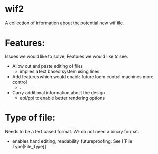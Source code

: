 # wif2
A collection of information about the potential new wif file.

# Features:
Issues we would like to solve, Features we would like to see.
- Allow cut and paste editing of files
  - implies a text based system using lines
- Add features which would enable future loom control machines more control
  - .
- Carry additional information about the design
  - epi/ppi to enable better rendering options


# Type of file:
Needs to be a text based format. We do not need a binary format.
 - enables hand editing, readability, futureproofing.
 See [[File Type|File_Type]]
